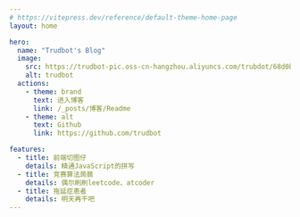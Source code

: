 ```yaml
---
# https://vitepress.dev/reference/default-theme-home-page
layout: home

hero:
  name: "Trudbot's Blog"
  image:
    src: https://trudbot-pic.oss-cn-hangzhou.aliyuncs.com/trubdot/68d0b48ba4f1cf004059144fa0fccc78.jpg
    alt: trudbot
  actions:
    - theme: brand
      text: 进入博客
      link: /_posts/博客/Readme
    - theme: alt
      text: Github
      link: https://github.com/trudbot

features:
  - title: 前端切图仔
    details: 精通JavaScript的拼写
  - title: 竞赛算法蒟蒻
    details: 偶尔刷刷leetcode、atcoder
  - title: 拖延症患者
    details: 明天再干吧
---
```


<script setup>
</script>

<!--代码语言统计-->
<div style="display: flex; justify-content: center" class="code-lang">
    <img :src="data"/>
</div>

<style>
.code-lang {
    margin-top: 5vh;
    img {
        width: 50%;
        height: auto;
    }

    @media (max-width: 768px) {
        img {
            width: 70%;
        }
    }
}
</style>

<Tags/>
<Beian/>
